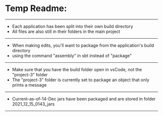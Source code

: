# Temp Readme:
--------------------------------------------------------------------------------------------
- Each application has been split into their own build directory
- All files are also still in their folders in the main project
--------------------------------------------------------------------------------------------
- When making edits, you'll want to package from the application's build directory
- using the command "assembly" in sbt instead of "package"
--------------------------------------------------------------------------------------------
- Make sure that you have the build folder open in vsCode, not the "project-3" folder
- The "project-3" folder is currently set to package an object that only prints a message
--------------------------------------------------------------------------------------------
- Current-as-of-14-Dec jars have been packaged and are stored in folder 2021_12_15_0143_jars
--------------------------------------------------------------------------------------------